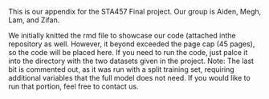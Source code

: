 This is our appendix for the STA457 Final project. Our group is Aiden, Megh, Lam, and Zifan.

We initially knitted the rmd file to showcase our code (attached inthe repository as well. However, it beyond exceeded the page cap (45 pages),
so the code will be placed here. If you need to run the code, just palce it into the directory with the two 
datasets given in the project. Note: The last bit is commented out, as it was run with a split training set,
requiring additional variables that the full model does not need. If you would like to run that portion, feel
free to contact us. 

